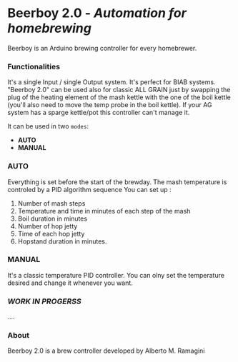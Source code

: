 # Beerboy 2.0  - *Automation for homebrewing*

Beerboy is an Arduino brewing controller for every homebrewer.

### Functionalities

It's a single Input / single Output system.  It's perfect for 
BIAB systems. "Beerboy 2.0" can be used also for classic ALL GRAIN just by 
swapping the plug of the heating element of the mash kettle 
with the one of the boil kettle (you'll also need to move the
temp probe in the boil kettle). If your AG system has a sparge kettle/pot 
this controller can't manage it.

It can be used in two `modes`:
* __AUTO__
* __MANUAL__
### AUTO
Everything is set before the start of the brewday. The mash temperature is controled by 
a PID algorithm sequence
You can set up : 
1. Number of mash steps 
2. Temperature and time in minutes of each step of the mash 
3. Boil duration in minutes 
4. Number of hop jetty 
5. Time of each hop jetty 
6. Hopstand duration in minutes.

### MANUAL
It's a classic temperature PID controller. You can olny set the 
temperature desired and change it whenever you want.
### *WORK IN PROGERSS*
....
### About
Beerboy 2.0 is a brew controller developed by Alberto M. Ramagini
